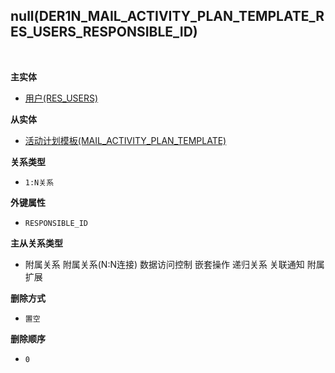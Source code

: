 ## null(DER1N_MAIL_ACTIVITY_PLAN_TEMPLATE_RES_USERS_RESPONSIBLE_ID) <!-- {docsify-ignore-all} -->



<br>
<p class="panel-title"><b>主实体</b></p>

* [用户(RES_USERS)](module/base/res_users)

<p class="panel-title"><b>从实体</b></p>

* [活动计划模板(MAIL_ACTIVITY_PLAN_TEMPLATE)](module/mail/mail_activity_plan_template)

<p class="panel-title"><b>关系类型</b></p>

* `1:N关系`

<p class="panel-title"><b>外键属性</b></p>

* `RESPONSIBLE_ID`

<p class="panel-title"><b>主从关系类型</b></p>

* <i class="fa fa-square"/></i> 附属关系 <i class="fa fa-square"/></i> 附属关系(N:N连接) <i class="fa fa-square"/></i> 数据访问控制 <i class="fa fa-square"/></i> 嵌套操作 <i class="fa fa-square"/></i> 递归关系 <i class="fa fa-square"/></i> 关联通知 <i class="fa fa-square"/></i> 附属扩展

<p class="panel-title"><b>删除方式</b></p>

* `置空`

<p class="panel-title"><b>删除顺序</b></p>

* `0`
